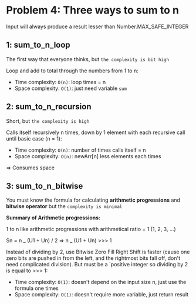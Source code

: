 # Problem 4: Three ways to sum to n

Input will always produce a result lesser than Number.MAX_SAFE_INTEGER

## 1: sum_to_n_loop

The first way that everyone thinks, but `the complexity is bit high`

Loop and add to total through the numbers from 1 to n:

- Time complexity: `O(n)`: loop times = n
- Space complexity: `O(1)`: just need variable `sum`

## 2: sum_to_n_recursion

Short, but `the complexity is high`

Calls itself recursively n times, down by 1 element with each recursive call until basic case (n = 1):

- Time complexity: `O(n)`: number of times calls itself = n
- Space complexity: `O(n)`: newArr[n] less elements each times

=> Consumes space

## 3: sum_to_n_bitwise

You must know the formula for calculating **arithmetic progressions** and **bitwise operator** but the `complexity is minimal`

**Summary of Arithmetic progressions:**

1 to n like arithmetic progressions with arithmetical ratio = 1 (1, 2, 3, ...)

Sn = n _ (U1 + Un) / 2 => n _ (U1 + Un) >>> 1

Instead of dividing by 2, use Bitwise Zero Fill Right Shift is faster (cause one zero bits are pushed in from the left, and the rightmost bits fall off, don't need complicated division). But must be a `positive integer so dividing by 2 is equal to >>> 1:

- Time complexity: `O(1)`: doesn't depend on the input size n, just use the formula one times
- Space complexity: `O(1)`: doesn't require more variable, just return result
